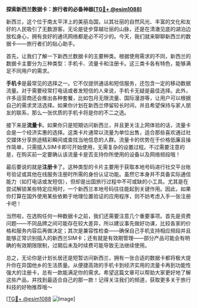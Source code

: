 **探索新西兰数据卡：旅行者的必备神器[[TG💪+ @esim1088](https://t.me/s/esim1088)]**

新西兰，这个位于南太平洋上的美丽岛国，以其壮丽的自然风光、丰富的文化和友好的人民吸引了无数游客。无论是徒步穿越壮丽的山脉，还是在清澈见底的湖泊边放松身心，拥有良好的通讯网络都是必不可少的。今天，我们就来聊聊新西兰的数据卡——旅行者们的贴心助手。

首先，让我们了解一下新西兰数据卡的主要种类。根据使用需求的不同，新西兰的数据卡主要分为三种类型：手机卡、流量卡和注册卡。这三类卡各有特色，能够满足不同用户的需求。

**手机卡**是最常见的选择之一。它不仅提供通话和短信服务，还包含一定的移动数据流量。对于需要经常打电话或者发短信的人来说，手机卡无疑是最佳选择。此外，许多运营商还会推出各种套餐，比如包月无限流量、国际漫游等，让用户可以根据自己的需求灵活选择。如果你计划在新西兰停留较长时间，并且希望保持与家人朋友的联系，那么一张优质的手机卡将是你的不二之选。

接下来是**流量卡**。如果你只是短期访问新西兰，并且更关注上网体验的话，流量卡会是一个经济实惠的选择。这类卡片通常以流量为单位出售，适合那些喜欢通过社交媒体分享旅途精彩瞬间或查找当地信息的人群。流量卡的优势在于价格低廉且操作简单，只需插入SIM卡即可开始使用，无需复杂的设置过程。不过需要注意的是，在购买前一定要确认该流量卡是否支持你所使用的设备以及网络频段哦！

最后要说的就是**注册卡**了。这种类型的卡片主要用于获取本地号码进行社交平台账号验证或其他在线服务注册时所需的身份认证功能。虽然它本身并不具备实际通信能力（如打电话或发短信），但却是出国旅行过程中不可或缺的小工具。尤其是在尝试解锁某些特定应用时，一个新西兰本地号码往往能起到关键作用。因此，如果你打算在国外使用某些依赖于地理位置验证的应用程序，则不妨考虑入手一张注册卡吧！

当然啦，在选购任何一种数据卡之前，我们还需要注意几个重要事项。首先是资费问题——不同品牌之间可能存在较大差异，所以建议事先做好功课，比较各家的价格和服务内容后再做决定；其次是兼容性检查——确保自己手机支持相应频段并且能够正常识别插入的新西兰SIM卡；还有就是有效期管理——部分产品可能会有明确的有效期限限制，过期后未及时续费可能导致无法继续使用。

总之，无论你是计划长居还是短暂访问新西兰，拥有一张合适的数据卡都将极大提升你在异国他乡的生活质量。从便捷高效的手机卡到经济实用的流量卡再到功能性强大的注册卡，总有一款能满足你的需求。希望这篇文章可以帮助大家更好地了解这些产品，并找到最适合自己的那一款！记得关注我们的频道，获取更多关于旅行科技的好物推荐哦～

[[TG💪+ @esim1088](https://t.me/s/esim1088) ![Image](https://i.postimg.cc/4NQfJmqS/Snipaste-2025-05-13-00-14-12.png)]